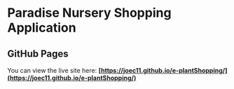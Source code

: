 # Paradise Nursery Shopping Application

## GitHub Pages

You can view the live site here:
**[https://joec11.github.io/e-plantShopping/](https://joec11.github.io/e-plantShopping/)**
